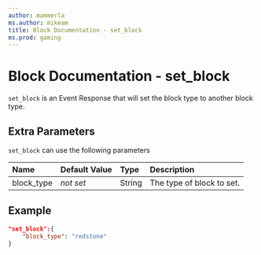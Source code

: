 ```yaml
---
author: mammerla
ms.author: mikeam
title: Block Documentation - set_block
ms.prod: gaming
---
```


# Block Documentation - set_block

`set_block` is an Event Response that will set the block type to another block type.

## Extra Parameters

`set_block` can use the following parameters

|Name |Default Value  |Type  |Description  |
|:----------|:----------|:----------|:----------|
|block_type|*not set* |String| The type of block to set. |

## Example

```json
"set_block":{
    "block_type": "redstone"
}
```
